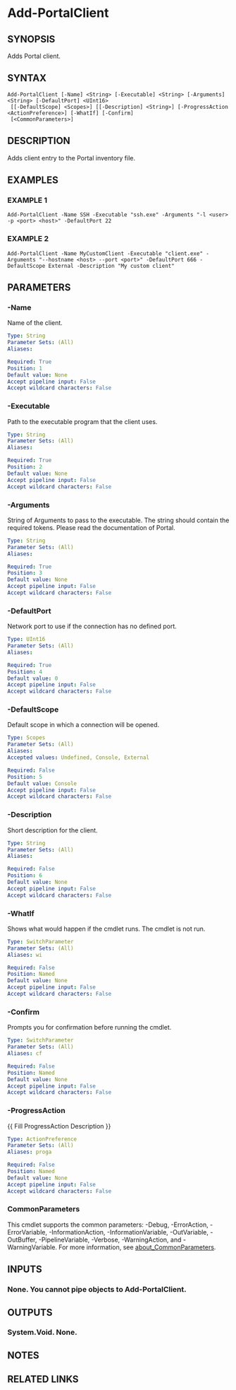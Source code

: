 ﻿---
external help file: Portal-help.xml
Module Name: Portal
online version:
schema: 2.0.0
---

# Add-PortalClient

## SYNOPSIS
Adds Portal client.

## SYNTAX

```
Add-PortalClient [-Name] <String> [-Executable] <String> [-Arguments] <String> [-DefaultPort] <UInt16>
 [[-DefaultScope] <Scopes>] [[-Description] <String>] [-ProgressAction <ActionPreference>] [-WhatIf] [-Confirm]
 [<CommonParameters>]
```

## DESCRIPTION
Adds client entry to the Portal inventory file.

## EXAMPLES

### EXAMPLE 1
```
Add-PortalClient -Name SSH -Executable "ssh.exe" -Arguments "-l <user> -p <port> <host>" -DefaultPort 22
```

### EXAMPLE 2
```
Add-PortalClient -Name MyCustomClient -Executable "client.exe" -Arguments "--hostname <host> --port <port>" -DefaultPort 666 -DefaultScope External -Description "My custom client"
```

## PARAMETERS

### -Name
Name of the client.

```yaml
Type: String
Parameter Sets: (All)
Aliases:

Required: True
Position: 1
Default value: None
Accept pipeline input: False
Accept wildcard characters: False
```

### -Executable
Path to the executable program that the client uses.

```yaml
Type: String
Parameter Sets: (All)
Aliases:

Required: True
Position: 2
Default value: None
Accept pipeline input: False
Accept wildcard characters: False
```

### -Arguments
String of Arguments to pass to the executable.
The string should contain the required tokens.
Please read the documentation of Portal.

```yaml
Type: String
Parameter Sets: (All)
Aliases:

Required: True
Position: 3
Default value: None
Accept pipeline input: False
Accept wildcard characters: False
```

### -DefaultPort
Network port to use if the connection has no defined port.

```yaml
Type: UInt16
Parameter Sets: (All)
Aliases:

Required: True
Position: 4
Default value: 0
Accept pipeline input: False
Accept wildcard characters: False
```

### -DefaultScope
Default scope in which a connection will be opened.

```yaml
Type: Scopes
Parameter Sets: (All)
Aliases:
Accepted values: Undefined, Console, External

Required: False
Position: 5
Default value: Console
Accept pipeline input: False
Accept wildcard characters: False
```

### -Description
Short description for the client.

```yaml
Type: String
Parameter Sets: (All)
Aliases:

Required: False
Position: 6
Default value: None
Accept pipeline input: False
Accept wildcard characters: False
```

### -WhatIf
Shows what would happen if the cmdlet runs.
The cmdlet is not run.

```yaml
Type: SwitchParameter
Parameter Sets: (All)
Aliases: wi

Required: False
Position: Named
Default value: None
Accept pipeline input: False
Accept wildcard characters: False
```

### -Confirm
Prompts you for confirmation before running the cmdlet.

```yaml
Type: SwitchParameter
Parameter Sets: (All)
Aliases: cf

Required: False
Position: Named
Default value: None
Accept pipeline input: False
Accept wildcard characters: False
```

### -ProgressAction
{{ Fill ProgressAction Description }}

```yaml
Type: ActionPreference
Parameter Sets: (All)
Aliases: proga

Required: False
Position: Named
Default value: None
Accept pipeline input: False
Accept wildcard characters: False
```

### CommonParameters
This cmdlet supports the common parameters: -Debug, -ErrorAction, -ErrorVariable, -InformationAction, -InformationVariable, -OutVariable, -OutBuffer, -PipelineVariable, -Verbose, -WarningAction, and -WarningVariable. For more information, see [about_CommonParameters](http://go.microsoft.com/fwlink/?LinkID=113216).

## INPUTS

### None. You cannot pipe objects to Add-PortalClient.
## OUTPUTS

### System.Void. None.
## NOTES

## RELATED LINKS
